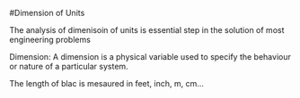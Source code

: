 #Dimension of Units

The analysis of dimenisoin of units is essential step in the solution of most engineering problems

Dimension: A dimension is a physical variable used to specify the behaviour or nature of a particular system.

The length of blac is mesaured in feet, inch, m, cm...


